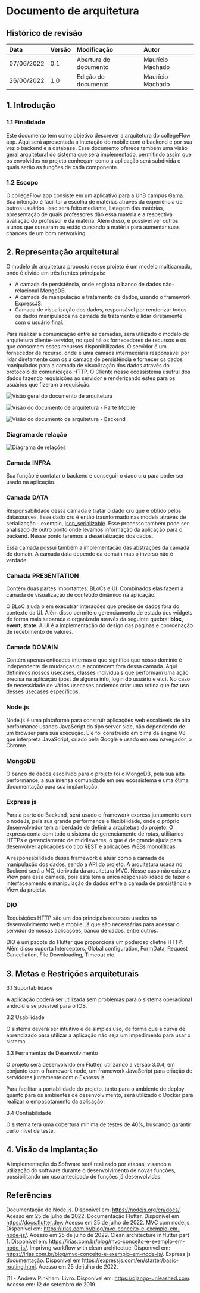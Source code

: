 # Documento de arquitetura

## Histórico de revisão

| Data       | Versão | Modificação           | Autor            |
| :--------- | :----- | :-------------------- | :--------------- |
| 07/06/2022 | 0.1    | Abertura do documento | Maurício Machado |
| 26/06/2022 | 1.0    | Edição do documento   | Maurício Machado |

## 1. Introdução

### 1.1 Finalidade

Este documento tem como objetivo descrever a arquitetura do collegeFlow app. Aqui será apresentada a interação do mobile com o backend e por sua vez o backend e a database. Esse documento oferece também uma visão geral arquitetural do
sistema que será implementado, permitindo assim que os
envolvidos no projeto conheçam como a aplicação será
subdivida e quais serão as funções de cada componente.

### 1.2 Escopo

O collegeFlow app consiste em um aplicativo para a UnB campus Gama. Sua intenção é facilitar a escolha de matérias através da experiência de outros usuários. Isso será feito mediante, listagem das matérias, apresentação de quais professores dão essa matéria e a respectiva avaliação do professor e da matéria. Além disso, é possível ver outros alunos que cursaram ou estão cursando a matéria para aumentar suas chances de um bom networking.

## 2. Representação arquitetural

O modelo de arquitetura proposto nesse projeto é um modelo multicamada, onde é divido em três frentes principais:

- A camada de persistência, onde engloba o banco de dados não-relacional MongoDB.
- A camada de manipulação e tratamento de dados, usando o framework ExpressJS.
- Camada de visualização dos dados, responsável por renderizar todos os dados manipulados na camada de tratamento e lidar diretamente com o usuário final.

Para realizar a comunicação entre as camadas, será utilizado o modelo de arquitetura cliente-servidor, no qual há os fornecedores de recursos e os que consomem esses recursos disponibilizados. O servidor é um fornecedor de recurso, onde é uma camada intermediária responsável por lidar diretamente com os a camada de persistência e fornecer os dados manipulados para a camada de visualização dos dados através do protocolo de comunicação HTTP. O Cliente nesse ecossistema usufrui dos dados fazendo requisições ao servidor e renderizando estes para os usuários que fizeram a requisição.

![Visão geral do documento de arquitetura](./img/architecture/arch_general_vision.png)

![Visão do documento de arquitetura - Parte Mobile](./img/architecture/arch_frontend_vision.png)

![Visão do documento de arquitetura - Backend](./img/architecture/arch_backend_vision.png)

### Diagrama de relação

![Diagrama de relações ](./img/architecture/Diagrama-de-relacao.png)

### Camada **INFRA**

Sua função é contatar o backend e conseguir o dado cru para poder ser usado na aplicação.

### Camada **DATA**

Responsabilidade dessa camada é tratar o dado cru que é obtido pelos datasources. Esse dado cru é então trasnformado nas models através de serialização - exemplo, [json_serializable](https://fga-eps-mds.github.io/CollegeFlow/). Esse processo também pode ser analisado de outro ponto onde levamos informação da aplicação para o backend. Nesse ponto teremos a deserialização dos dados.

Essa camada possui também a implementação das abstrações da camada de domain. A camada data depende da domain mas o inverso não é verdade.

### Camada **PRESENTATION**

Contém duas partes importantes: BLoCs e UI. Combinados elas fazem a camada de visualização de conteúdo dinâmico na aplicação.

O BLoC ajuda o em executrar interações que precise de dados fora do contexto da UI. Além disso permite o gerenciamento de estado dos widgets de forma mais separada e organizada através da seguinte quebra: **bloc, event, state**.
A UI é a implementação do design das páginas e coordenação de recebimento de valores.

### Camada **DOMAIN**

Contém apenas entidades internas o que significa que nosso domínio é independente de mudanças que acontecem fora dessa camada.
Aqui definimos nossos usecases, classes individuais que performam uma ação precisa na aplicação (post de alguma info, login do usuário e etc). No caso de necessidade de vários usecases podemos criar uma rotina que faz uso desses usecases específicos.

### **Node.js**

Node.js é uma plataforma para construir aplicações web escaláveis de alta performance usando JavaScript do tipo server side, não dependendo de um browser para sua execução. Ele foi construído em cima da engine V8 que interpreta JavaScript, criado pela Google e usado em seu navegador, o Chrome.

### **MongoDB**

O banco de dados escolhido para o projeto foi o MongoDB, pela sua alta performance, a sua imensa comunidade em seu ecossistema e uma ótima documentação para sua implantação.

### **Express js**

Para a parte do Backend, será usado o framework express juntamente com o nodeJs, pela sua grande performance e flexibilidade, onde o próprio desenvolvedor tem a liberdade de definir a arquitetura do projeto. O express conta com todo o sistema de gerenciamento de rotas, utilitários HTTPs e gerenciamento de middlewares, o que é de grande ajuda para desenvolver aplicações do tipo REST e aplicações WEBs monolíticas.

A responsabilidade desse framework é atuar como a camada de manipulação dos dados, sendo a API do projeto. A arquitetura usada no Backend será a MC, derivada da arquitetura MVC. Nesse caso não existe a View para essa camada, pois esta tem a única responsabilidade de fazer o interfaceamento e manipulação de dados entre a camada de persistência e View da projeto.

### **DIO**

Requisições HTTP são um dos principais recursos usados no desenvolvimento web e mobile, já que são necessárias para acessar o servidor de nossas aplicações, banco de dados, entre outros.

DIO é um pacote do Flutter que proporciona um poderoso clietne HTTP. Além disso suporta Interceptors, Global configuration, FormData, Request Cancellation, File Downloading, Timeout etc.

## 3. Metas e Restrições arquiteturais

3.1 Suportabilidade

A aplicação poderá ser utilizada sem problemas para o sistema operacional android e se possível para o IOS.

3.2 Usabilidade

O sistema deverá ser intuitivo e de simples uso, de forma que a curva de aprendizado para utilizar a aplicação não seja um impedimento para usar o sistema.

3.3 Ferramentas de Desenvolvimento

O projeto será desenvolvido em Flutter, utilizando a versão 3.0.4, em conjunto com o framework node, um framework JavaScript para criação de servidores juntamente com o Express.js.

Para facilitar a portabilidade do projeto, tanto para o ambiente de deploy quanto para os ambientes de desenvolvimento, será utilizado o Docker para realizar o empacotamento da aplicação.

3.4 Confiabilidade

O sistema terá uma cobertura mínima de testes de 40%, buscando garantir certo nível de teste.

## 4. Visão de Implantação

A implementação do Software será realizado por etapas, visando a utilização do software durante o desenvolvimento de novas funções, possibilitando um uso antecipado de funções já desenvolvidas.

## Referências

Documentação do Node.js. Disponível em: <https://nodejs.org/en/docs/>. Acesso em 25 de julho de 2022.
Documentação Flutter. Disponível em <https://docs.flutter.dev>. Acesso em 25 de julho de 2022.
MVC com node.js. Disponível em: <https://irias.com.br/blog/mvc-conceito-e-exemplo-em-node-js/>. Acesso em 25 de julho de 2022.
Clean architecture in flutter part 1. Disponível em: <https://irias.com.br/blog/mvc-conceito-e-exemplo-em-node-js/>.
Imprivng workflow with clean architectue. Disponível em: <https://irias.com.br/blog/mvc-conceito-e-exemplo-em-node-js/>.
Express js documentação. Disponível em <https://expressjs.com/en/starter/basic-routing.html>. Acesso em 25 de julho de 2022.

[1] - Andrew Pinkham. Livro. Disponível em: <https://django-unleashed.com>. Acesso em: 12 de setembro de 2019.
